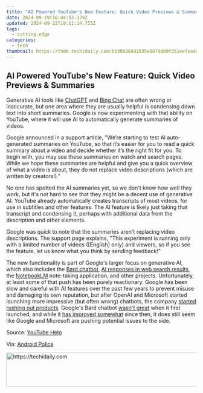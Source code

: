 ```yaml
---
title: "AI Powered YouTube's New Feature: Quick Video Previews & Summaries"
date: 2024-09-19T16:44:53.179Z
updated: 2024-09-22T19:11:14.755Z
tags:
  - cutting-edge
categories:
  - tech
thumbnail: https://thmb.techidaily.com/b138b868d1835e887dd60f251ee7ea4ef4f6730ac1d9438afe31e96762be6b28.jpg
---
```


## AI Powered YouTube's New Feature: Quick Video Previews & Summaries

Generative AI tools like [ChatGPT](https://extra-resources.techidaily.com/new-capture-clarity-editing-insights-for-professional-results/) and [Bing Chat](https://facebook-video-recording.techidaily.com/new-in-2024-the-insiders-look-at-securing-fb-status-videos/) are often wrong or inaccurate, but one area where they are usually helpful is condensing down text into short summaries. Google is now experimenting with that ability on YouTube, where it will use AI to automatically generate summaries of videos.

 Google announced in a support article, "We’re starting to test AI auto-generated summaries on YouTube, so that it’s easier for you to read a quick summary about a video and decide whether it’s the right fit for you. To begin with, you may see these summaries on watch and search pages. While we hope these summaries are helpful and give you a quick overview of what a video is about, they do not replace video descriptions (which are written by creators!)."

 No one has spotted the AI summaries yet, so we don't know how well they work, but it's not hard to see that they might be a decent use of generative AI. YouTube already automatically creates transcripts of most videos, for use in subtitles and other features. The AI feature is likely just taking that transcript and condensing it, perhaps with additional data from the description and other elements.

 Google was quick to note that the summaries aren't replacing video descriptions. The support page explains, "This experiment is running only with a limited number of videos (\[English\] only) and viewers, so if you see the feature, let us know what you think by sending feedback!"

 The new functionality is part of Google's larger focus on generative AI, which also includes the [Bard chatbot](https://youtube-video-recordings.techidaily.com/in-2024-enhance-branding-the-ultimate-guide-to-custom-urls-for-youtube/), [AI responses in web search results](https://extra-approaches.techidaily.com/star-studded-whatsapp-profiles-a-zodiac-guide-to-crafting-bios-for-2024/), the [NotebookLM](https://win-solutions.techidaily.com/1722997973389-troubleshooting-guide-fixing-windows-spotlight-issues-on-windows-11/) note-taking application, and other projects. Unfortunately, at least some of that push has been purely reactionary. Google has been slow and careful with AI features over the past few years to prevent misuse and damaging its own reputation, but after OpenAI and Microsoft started launching more impressive (but often wrong) chatbots, the company [started rushing out products](https://www.theverge.com/2023/1/20/23563851/google-search-ai-chatbot-demo-chatgpt). Google's Bard chatbot [wasn't great](https://www.businessinsider.com/testers-say-google-bard-worse-than-chatgpt-2023-3) when it first launched, and while it [has improved somewhat](https://facebook-video-files.techidaily.com/new-elevating-social-media-interaction-via-fb-story-links/) since then, it does still seem like Google and Microsoft are pushing potential issues to the side.

 Source: [YouTube Help](https://support.google.com/youtube/thread/18138167#:~:text=Testing%20AI%20auto%2Dgenerated%20summaries) 

 Via: [Android Police](https://www.androidpolice.com/youtube-experiment-ai-video-summary/)

<ins class="adsbygoogle"
     style="display:block"
     data-ad-format="autorelaxed"
     data-ad-client="ca-pub-7571918770474297"
     data-ad-slot="1223367746"></ins>

<ins class="adsbygoogle"
     style="display:block"
     data-ad-client="ca-pub-7571918770474297"
     data-ad-slot="8358498916"
     data-ad-format="auto"
     data-full-width-responsive="true"></ins>



<!-- affiliate ads begin -->
<a href="https://appsumo.8odi.net/c/5597632/2068412/7443" target="_top" id="2068412">
  <img src="//a.impactradius-go.com/display-ad/7443-2068412" border="0" alt="https://techidaily.com" width="728" height="90"/>
</a>
<img height="0" width="0" src="https://appsumo.8odi.net/i/5597632/2068412/7443" style="position:absolute;visibility:hidden;" border="0" />
<!-- affiliate ads end -->

